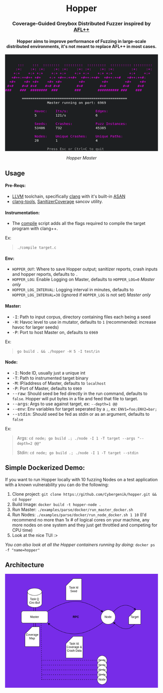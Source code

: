 <h1 align="center">Hopper</h1>

<div align="center">
<h3>
Coverage-Guided Greybox Distributed Fuzzer inspired
by <a href="https://github.com/AFLplusplus/AFLplusplus">AFL++</a>
</h3>

<h4> Hopper aims to improve performance of Fuzzing in large-scale
distributed environments, it's not meant to replace AFL++ in most cases.
</h4>

<img src="images/master.png" align="center" alt="Runemaster Icon"/><br>

*Hopper Master*

</div>

## Usage

#### Pre-Reqs:

- [LLVM](https://clang.llvm.org/) toolchain, specifically
  [clang](https://clang.llvm.org/get_started.html) with it's built-in
  [ASAN](https://clang.llvm.org/docs/AddressSanitizer.html)
- [clang-tools](https://clang.llvm.org/docs/ClangTools.html),
  [SanitizerCoverage](https://clang.llvm.org/docs/SanitizerCoverage.html)
  sancov utility.

#### Instrumentation:

- The [compile](test/compile) script adds all the flags required to compile
  the target program with clang++.

Ex:
> `./compile target.c`

#### Env:
- `HOPPER_OUT`: Where to save Hopper output; sanitizer reports, crash inputs and
  hopper reports, defaults to `.`
- `HOPPER_LOG`: Enable Logging on Master, defaults to `HOPPER_LOG=0` _Master
  only_
- `HOPPER_LOG_INTERVAL`: Logging interval in minutes, defaults to 
  `HOPPER_LOG_INTERVAL=30` (ignored if `HOPPER_LOG` is not set) _Master only_

#### Master:

- <kbd>-I</kbd>: Path to input corpus, directory containing files each being a
  seed
- <kbd>-H</kbd>: Havoc level to use in mutator, defaults to `1` (recommended:
  increase havoc for larger seeds)
- <kbd>-P</kbd>: Port to host Master on, defaults to `6969`

Ex:
> `go build . && ./hopper -H 5 -I test/in`

#### Node:

- <kbd>-I</kbd>: Node ID, usually just a unique int
- <kbd>-T</kbd>: Path to instrumented target binary
- <kbd>-M</kbd>: IP/address of Master, defaults to `localhost`
- <kbd>-P</kbd>: Port of Master, defaults to `6969`
- <kbd>--raw</kbd>: Should seed be fed directly in the run command, defaults to
  `false`. Hopper will put bytes in a file and feed that file to target.
- <kbd>--args</kbd>: Args to use against target, ex: `--depth=1 @@`
- <kbd>--env</kbd>: Env variables for target seperated by a `;`, ex:
  `ENV1=foo;ENV2=bar;`
- <kbd>--stdin</kbd>: Should seed be fed as stdin or as an argument, defaults
  to `false`

Ex: 
> Args: `cd node; go build .; ./node -I 1 -T target --args "--depth=2 @@"` 
>
> Stdin: `cd node; go build .; ./node -I 1 -T target --stdin`

## Simple Dockerized Demo:

If you want to run Hopper locally with 10 fuzzing Nodes on a test application
with a known vulnerability you can do the following:

1. Clone project: `git clone https://github.com/Cybergenik/hopper.git && cd hopper`
2. Build Image: `docker build -t hopper-node .`
3. Run Master: `./examples/parse/docker/run_master_docker.sh` 
4. Run Nodes: `./examples/parse/docker/run_node_docker.sh 1 10` (I'd recommend no more
   than 1x # of logical cores on your machine, any more nodes on one system
   and they just get throttled and competing for CPU time)
5. Look at the nice TUI :>

*You can also look at all the Hopper containers running by doing:* `docker ps -f "name=hopper"`

## Architecture

<div align="center"><img src="images/arch.png" align="center" alt="Runemaster
Icon"/></div><br>


